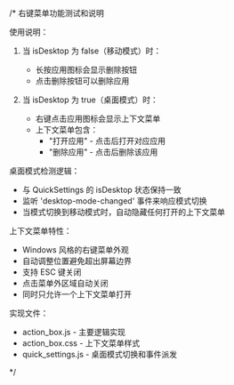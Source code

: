 /* 右键菜单功能测试和说明

使用说明：
1. 当 isDesktop 为 false（移动模式）时：
   - 长按应用图标会显示删除按钮
   - 点击删除按钮可以删除应用

2. 当 isDesktop 为 true（桌面模式）时：
   - 右键点击应用图标会显示上下文菜单
   - 上下文菜单包含：
     - "打开应用" - 点击后打开对应应用
     - "删除应用" - 点击后删除该应用

桌面模式检测逻辑：
- 与 QuickSettings 的 isDesktop 状态保持一致
- 监听 'desktop-mode-changed' 事件来响应模式切换
- 当模式切换到移动模式时，自动隐藏任何打开的上下文菜单

上下文菜单特性：
- Windows 风格的右键菜单外观
- 自动调整位置避免超出屏幕边界
- 支持 ESC 键关闭
- 点击菜单外区域自动关闭
- 同时只允许一个上下文菜单打开

实现文件：
- action_box.js - 主要逻辑实现
- action_box.css - 上下文菜单样式
- quick_settings.js - 桌面模式切换和事件派发

*/
